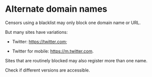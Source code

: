 [Title]: # (Website variations)
[Order]: # (6)

# Alternate domain names

Censors using a blacklist may only block one domain name or URL. 

But many sites have variations:

*	Twitter: https://twitter.com;

*	Twitter for mobile: https://m.twitter.com. 

Sites that are routinely blocked may also register more than one name. 

Check if different versions are accessible. 
